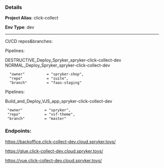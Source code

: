 ### Details

**Project Alias**: click-collect

**Env Type**: dev

---

CI/CD repos&branches:

Pipelines:

DESTRUCTIVE_Deploy_Spryker_spryker-click-collect-dev
NORMAL_Deploy_Spryker_spryker-click-collect-dev

```
  "owner"          = "spryker-shop",
  "repo"           = "suite",
  "branch"         = "faas-staging"
```

Pipelines:

Build_and_Deploy_VJS_app_spryker-click-collect-dev

```
 "owner"          = "spryker",
 "repo"           = "vsf-theme",
 "branch"         = "master"
```

### Endpoints:

https://backoffice.click-collect-dev.cloud.spryker.toys/

https://glue.click-collect-dev.cloud.spryker.toys/

https://vue.click-collect-dev.cloud.spryker.toys/
